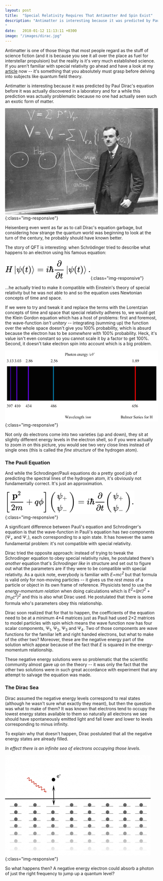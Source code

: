 ```yaml
---
layout: post
title:  "Special Relativity Requires That Antimatter And Spin Exist"
description: "Antimatter is interesting because it was predicted by Paul Dirac's equation before it was actually discovered in a laboratory and for a while this prediction was actually problematic because no one had actually seen such an exotic form of matter.
"
date:   2018-01-12 11:13:11 +0300
image: "/images/dirac.jpg"
---
```

Antimatter is one of those things that most people regard as the stuff of science fiction (and it is because you see it all over the place as fuel for interstellar propulsion) but the reality is it's very much established science. If you aren't familiar with special relativity go ahead and have a look at my [article](http://florintoader.net/special-relativity) now -- it's something that you absolutely must grasp before delving into subjects like quantum field theory.

Antimatter is interesting because it was predicted by Paul Dirac's equation before it was actually discovered in a laboratory and for a while this prediction was actually problematic because no one had actually seen such an exotic form of matter.

![crowd](/images/dirac.jpg){:class="img-responsive"}

Heisenberg even went as far as to call Dirac's equation garbage, but considering how strange the quantum world was beginning to look at the turn of the century, he probably should have known better.

The story of QFT is interesting: when Schrödinger tried to describe what happens to an electron using his famous equation:

![crowd](/images/schrod.svg){:class="img-responsive"}

...he actually tried to make it compatible with Einstein's theory of special relativity but he was not able to and so the equation uses Newtonian concepts of time and space.

If we were to try and tweak it and replace the terms with the Lorentzian concepts of time and space that special relativity adheres to, we would get the Klein Gordon equation which has a host of problems: first and foremost, the wave-function *isn't unitary* -- integrating (summing up) the function over the whole space doesn't give you 100% probability, which is absurd because the electron has to be *somewhere* with 100% probability. Heck, it's value isn't even constant so you cannot scale it by a factor to get 100%. Second, it doesn't take electron spin into account which is a big problem.

![crowd](/images/hydrogen-spectrum.png){:class="img-responsive"}

Not only do electrons come into two varieties (up and down), they sit at slightly different energy levels in the electron shell, so if you were actually to zoom in on this picture, you would see two very close lines instead of single ones (this is called the *fine structure* of the hydrogen atom).

### The Pauli Equation
And while the Schrodinger/Pauli equations do a pretty good job of predicting the spectral lines of the hydrogen atom, it's obviously not fundamentally correct. It's just an approximation.

![crowd](/images/pauli.svg){:class="img-responsive"}

A significant difference between Pauli's equation and Schrodinger's equation is that the wave-function in Pauli's equation has *two* components (&#936;<sub>+</sub> and &#936;<sub>-</sub>), each corresponding to a spin state. It has however the same fundamental problem: it's not compatible with special relativity.

Dirac tried the opposite approach: instead of trying to tweak the Schrodinger equation to obey special relativity rules, he postulated there's *another* equation that's *Schrodinger like* in structure and set out to figure out what the parameters are if they were to be compatible with special relativity. As a quick note, everybody is familiar with <i>E=mc<sup>2</sup></i> but that formula is valid only for non-moving particles -- it gives us the *rest mass* of a particle or object in its own frame of reference. Physicists tend to use the *energy-momentum relation* when doing calculations which is <i>E<sup>2</sup>=(pc)<sup>2</sup> + (m<sub>0</sub>c<sup>2</sup>)<sup>2</sup></i> and this is also what Dirac used. He postulated that there is some formula who's parameters obey this relationship.

Dirac soon realized that for that to happen, the coefficients of the equation need to be at a minimum 4&times;4 matrices just as Pauli had used 2&times;2 matrices to model particles with spin which means the wave function now has four scalar components, &#936;<sub>1</sub>, &#936;<sub>2</sub>, &#936;<sub>3</sub> and &#936;<sub>4</sub>. Two of those components are wave functions for the familiar left and right handed electrons, but what to make of the other two? Moreover, these are the negative energy part of the solution which appear because of the fact that *E* is squared in the energy-momentum relationship.

These negative energy solutions were so problematic that the scientific community almost gave up on the theory -- it was only the fact that the other two solutions were in such great accordance with experiment that any attempt to salvage the equation was made.

### The Dirac Sea
Dirac assumed the negative energy levels correspond to real states (although he wasn't sure what exactly they meant), but then the question was what to make of them? It was known that electrons tend to occupy the lowest energy states available to them so naturally all electrons we see should have spontaneously emitted light and fall lower and lower to levels corresponding to minus infinity.

To explain why that doesn't happen, Dirac postulated that all the negative energy states are already filled.

*In effect there is an infinite sea of electrons occupying those levels.*

![crowd](/images/diracsea.png){:class="img-responsive"}

So what happens then? A negative energy electron could absorb a photon of just the right frequency to jump up a quantum level?
